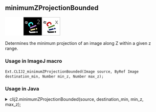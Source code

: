 ## minimumZProjectionBounded
<img src="images/mini_empty_logo.png"/><img src="images/mini_clij2_logo.png"/><img src="images/mini_clijx_logo.png"/>

Determines the minimum projection of an image along Z within a given z range.

### Usage in ImageJ macro
```
Ext.CLIJ2_minimumZProjectionBounded(Image source, ByRef Image destination_min, Number min_z, Number max_z);
```


### Usage in Java
<details>
<summary>
clij2.minimumZProjectionBounded(source, destination_min, min_z, max_z);
</summary>
```
// init CLIJ and GPU
import net.haesleinhuepf.clij2.CLIJ2;
import net.haesleinhuepf.clij.clearcl.ClearCLBuffer;
CLIJ2 clij2 = CLIJ2.getInstance();

// get input parameters
ClearCLBuffer source = clij2.push(sourceImagePlus);
destination_min = clij2.create(source);
int min_z = 10;
int max_z = 20;
```

```
// Execute operation on GPU
clij2.minimumZProjectionBounded(source, destination_min, min_z, max_z);
```

```
//show result
destination_minImagePlus = clij2.pull(destination_min);
destination_minImagePlus.show();

// cleanup memory on GPU
clij2.release(source);
clij2.release(destination_min);
```
</details>


### Usage in Matlab
<details>
<summary>
clij2.minimumZProjectionBounded(source, destination_min, min_z, max_z);
</summary>
```
% init CLIJ and GPU
clij2 = init_clatlab();

% get input parameters
source = clij2.pushMat(source_matrix);
destination_min = clij2.create(source);
min_z = 10;
max_z = 20;
```

```
% Execute operation on GPU
clij2.minimumZProjectionBounded(source, destination_min, min_z, max_z);
```

```
% show result
destination_min = clij2.pullMat(destination_min)

% cleanup memory on GPU
clij2.release(source);
clij2.release(destination_min);
```
</details>


### Usage in Icy
<details>
<summary>
clij2.minimumZProjectionBounded(source, destination_min, min_z, max_z);
</summary>
```
// init CLIJ and GPU
importClass(net.haesleinhuepf.clicy.CLICY);
importClass(Packages.icy.main.Icy);

clij2 = CLICY.getInstance();

// get input parameters
source_sequence = getSequence();source = clij2.pushSequence(source_sequence);
destination_min = clij2.create(source);
min_z = 10;
max_z = 20;
```

```
// Execute operation on GPU
clij2.minimumZProjectionBounded(source, destination_min, min_z, max_z);
```

```
// show result
destination_min_sequence = clij2.pullSequence(destination_min)
Icy.addSequence(destination_min_sequence
// cleanup memory on GPU
clij2.release(source);
clij2.release(destination_min);
```
</details>


[Back to CLIJ2 reference](https://clij.github.io/clij2-docs/reference)
[Back to CLIJ2 documentation](https://clij.github.io/clij2-docs)

[Imprint](https://clij.github.io/imprint)
